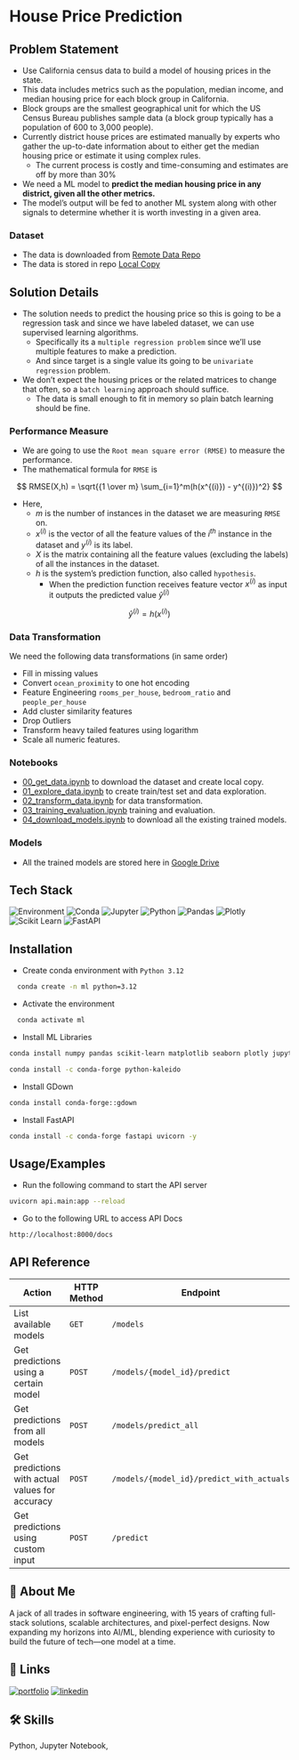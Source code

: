 # House Price Prediction

## Problem Statement

- Use California census data to build a model of housing prices in the state.
- This data includes metrics such as the population, median income, and median housing price for each block group in California.
- Block groups are the smallest geographical unit for which the US Census Bureau publishes sample data (a block group typically has a population of 600 to 3,000 people).
- Currently district house prices are estimated manually by experts who gather the up-to-date information about to either get the median housing price or estimate it using complex rules.
  - The current process is costly and time-consuming and estimates are off by more than 30%
- We need a ML model to **predict the median housing price in any district, given all the other metrics.**
- The model’s output will be fed to another ML system along with other signals to determine whether it is worth investing in a given area.

### Dataset

* The data is downloaded from [Remote Data Repo](https://github.com/ageron/data/raw/main/housing.tgz)
* The data is stored in repo [Local Copy](https://github.com/gaurangdave/house_price_predictions/tree/main/data)

## Solution Details

- The solution needs to predict the housing price so this is going to be a regression task and since we have labeled dataset, we can use supervised learning algorithms.
  - Specifically its a `multiple regression problem` since we’ll use multiple features to make a prediction.
  - And since target is a single value its going to be `univariate regression` problem.
- We don’t expect the housing prices or the related matrices to change that often, so a `batch learning` approach should suffice.
  - The data is small enough to fit in memory so plain batch learning should be fine.

### Performance Measure

- We are going to use the `Root mean square error (RMSE)` to measure the performance.
- The mathematical formula for `RMSE` is

$$
RMSE(X,h) = \sqrt{{1 \over m} \sum_{i=1}^m(h(x^{(i)}) - y^{(i)})^2}
$$

- Here,
  - $m$ is the number of instances in the dataset we are measuring `RMSE` on.
  - $x^{(i)}$ is the vector of all the feature values of the $i^{th}$ instance in the dataset and $y^{(i)}$ is its label.
  - $X$ is the matrix containing all the feature values (excluding the labels) of all the instances in the dataset.
  - $h$ is the system’s prediction function, also called `hypothesis`.
    - When the prediction function receives feature vector $x^{(i)}$ as input it outputs the predicted value $\hat{y}^{(i)}$

$$
    \hat{y}^{(i)} = h(x^{(i)})
$$

### Data Transformation
We need the following data transformations (in same order)
* Fill in missing values
* Convert `ocean_proximity` to one hot encoding
* Feature Engineering `rooms_per_house`, `bedroom_ratio` and `people_per_house`
* Add cluster similarity features
* Drop Outliers
* Transform heavy tailed features using logarithm
* Scale all numeric features. 

### Notebooks
* [00_get_data.ipynb](https://github.com/gaurangdave/house_price_predictions/blob/main/notebooks/00_get_data.ipynb) to download the dataset and create local copy.
* [01_explore_data.ipynb](https://github.com/gaurangdave/house_price_predictions/blob/main/notebooks/01_explore_data.ipynb) to create train/test set and data exploration.
* [02_transform_data.ipynb](https://github.com/gaurangdave/house_price_predictions/blob/main/notebooks/02_transform_data.ipynb) for data transformation.
* [03_training_evaluation.ipynb](https://github.com/gaurangdave/house_price_predictions/blob/main/notebooks/03_training_evaluation.ipynb) training and evaluation.
* [04_download_models.ipynb](https://github.com/gaurangdave/house_price_predictions/blob/main/notebooks/04_download_models.ipynb) to download all the existing trained models.

### Models
* All the trained models are stored here in [Google Drive](https://drive.google.com/drive/folders/1_HihZZk7T5_InmIxBiKHxLoZVjr8YYXO)


## Tech Stack

![Environment](https://img.shields.io/badge/Environment-Linux_64-FCC624?logo=linux&style=for-the-badge)
![Conda](https://img.shields.io/badge/Conda-24.9.1-342B029?logo=Anaconda&style=for-the-badge)
![Jupyter](https://img.shields.io/badge/Jupyter-2.14.0-F37626?logo=Jupyter&logoColor=F37626&style=for-the-badge)
![Python](https://img.shields.io/badge/Python-3.12.2-FFD43B?logo=Python&logoColor=blue&style=for-the-badge)
![Pandas](https://img.shields.io/badge/Pandas-2.2.2-2C2D72?logo=Pandas&logoColor=2C2D72&style=for-the-badge)
![Plotly](https://img.shields.io/badge/Plotly-5.24.1-239120?logo=Plotly&logoColor=239120&style=for-the-badge)
![Scikit Learn](https://img.shields.io/badge/scikit_learn-1.5.1-F7931E?logo=scikit-learn&logoColor=F7931E&style=for-the-badge)
![FastAPI](https://img.shields.io/badge/FastAPI-0.115.0-109989?logo=Fastapi&logoColor=109989&style=for-the-badge)

## Installation

- Create conda environment with `Python 3.12`

```bash
  conda create -n ml python=3.12
```

- Activate the environment

```bash
  conda activate ml
```

- Install ML Libraries

```bash
conda install numpy pandas scikit-learn matplotlib seaborn plotly jupyter ipykernel -y
```

```bash
conda install -c conda-forge python-kaleido
```

- Install GDown
```bash
conda install conda-forge::gdown
```

- Install FastAPI

```bash
conda install -c conda-forge fastapi uvicorn -y
```
## Usage/Examples
* Run the following command to start the API server

```bash
uvicorn api.main:app --reload
```

* Go to the following URL to access API Docs
```URL
http://localhost:8000/docs
```

## API Reference

| Action                                           | HTTP Method | Endpoint                                 |
|--------------------------------------------------|-------------|------------------------------------------|
| List available models                            | `GET`       | `/models`                                |
| Get predictions using a certain model            | `POST`      | `/models/{model_id}/predict`             |
| Get predictions from all models                  | `POST`      | `/models/predict_all`                    |
| Get predictions with actual values for accuracy  | `POST`      | `/models/{model_id}/predict_with_actuals`|
| Get predictions using custom input               | `POST`      | `/predict`                               |



## 🚀 About Me

A jack of all trades in software engineering, with 15 years of crafting full-stack solutions, scalable architectures, and pixel-perfect designs. Now expanding my horizons into AI/ML, blending experience with curiosity to build the future of tech—one model at a time.

## 🔗 Links

[![portfolio](https://img.shields.io/badge/my_portfolio-000?style=for-the-badge&logo=ko-fi&logoColor=white)](https://gaurangdave.me/)
[![linkedin](https://img.shields.io/badge/linkedin-0A66C2?style=for-the-badge&logo=linkedin&logoColor=white)](https://www.linkedin.com/in/gaurangvdave/)

## 🛠 Skills

Python, Jupyter Notebook,
